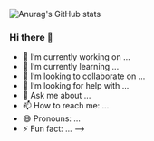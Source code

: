 ![Anurag's GitHub stats](https://github-readme-stats.vercel.app/api?username=Danil0Ribeir0&theme=dark&show_icons=true)




### Hi there 👋

- 🔭 I’m currently working on ...
- 🌱 I’m currently learning ...
- 👯 I’m looking to collaborate on ...
- 🤔 I’m looking for help with ...
- 💬 Ask me about ...
- 📫 How to reach me: ...
- 😄 Pronouns: ...
- ⚡ Fun fact: ...
-->

